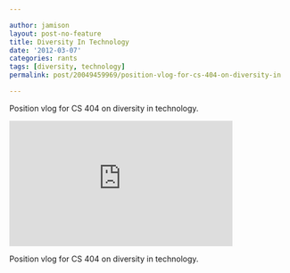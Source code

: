 ```yaml
---

author: jamison
layout: post-no-feature
title: Diversity In Technology
date: '2012-03-07'
categories: rants
tags: [diversity, technology]
permalink: post/20049459969/position-vlog-for-cs-404-on-diversity-in

---
```


Position vlog for CS 404 on diversity in technology.

<iframe width="400" height="225" src="http://www.youtube.com/embed/PxWhpTEFlOg?wmode=transparent&autohide=1&egm=0&hd=1&iv_load_policy=3&modestbranding=1&rel=0&showinfo=0&showsearch=0" frameborder="0" allowfullscreen></iframe><p>Position vlog for CS 404 on diversity in technology.</p>
